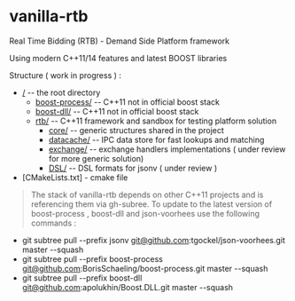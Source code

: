 # vanilla-rtb
Real Time Bidding (RTB) - Demand Side Platform framework 

Using modern C++11/14  features and latest BOOST libraries 



Structure ( work in progress ) :
* [/](../../tree/master/) -- the root directory
   * [boost-process/](../../tree/master/boost-process/) -- C++11 not in official boost stack
   * [boost-dll/](../../tree/master/boost-dll/) -- C++11 not in official boost stack
   * [rtb/](../../tree/master/rtb/) -- C++11 framework and sandbox for testing platform solution 
      * [core/](../../tree/master/rtb/core/) -- generic structures shared in the project 
      * [datacache/](../../tree/master/rtb/datacache/) -- IPC data store for fast lookups and matching
      * [exchange/](../../tree/master/rtb/exchange) -- exchange handlers implementations ( under review for more generic solution)
      * [DSL/](../../tree/master/rtb/DSL) --  DSL formats for jsonv ( under review )
* [CMakeLists.txt] - cmake file

>The stack of vanilla-rtb depends on other C++11 projects and is referencing them via gh-subree.
>To update to the latest version of boost-process , boost-dll and json-voorhees use the following commands \:

* git subtree pull --prefix jsonv git@github.com:tgockel/json-voorhees.git master --squash
* git subtree pull --prefix boost-process git@github.com:BorisSchaeling/boost-process.git master --squash
* git subtree pull --prefix boost-dll git@github.com:apolukhin/Boost.DLL.git master --squash

